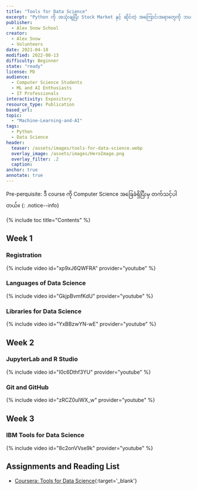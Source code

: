 ```yaml
---
title: "Tools for Data Science"
excerpt: "Python ကို အသုံးချပြီး Stock Market နှင့် ဆိုင်တဲ့ အကြောင်းအရာတွေကို ဘယ်လို လေ့လာနိုင်ကြမလဲဆိုတာ ဒီ course မှာ ဆွေးနွေးထားပါတယ်။"
publisher:
  - Alex Snow School 
creator:
  - Alex Snow
  - Volunteers
date: 2021-04-18
modified: 2022-08-13
difficulty: Beginner
state: "ready"
license: PD
audience:
  - Computer Science Students
  - ML and AI Enthusiasts
  - IT Professionals
interactivity: Expository
resource_type: Publication
based_url: 
topic:
  - "Machine-Learning-and-AI"
tags:
  - Python
  - Data Science
header:
  teaser: /assets/images/tools-for-data-science.webp
  overlay_image: /assets/images/HeroImage.png
  overlay_filter: .2
  caption: 
anchor: true
annotate: true
---
```


Pre-perquisite: ဒီ course ကို Computer Science အခြေခံရှိပြီးမှ တက်သင့်ပါတယ်။
{: .notice--info}

{% include toc title="Contents" %}


## Week 1

### Registration

{% include video id="xp9xJ6QWFRA" provider="youtube" %}

### Languages of Data Science

{% include video id="GkjpBvmfKdU" provider="youtube" %}

### Libraries for Data Science

{% include video id="YxBBzwYN-wE" provider="youtube" %}

## Week 2

### JupyterLab and R Studio

{% include video id="I0c6Dthf3YU" provider="youtube" %}

### Git and GitHub

{% include video id="zRCZ0ulWX_w" provider="youtube" %}

## Week 3

### IBM Tools for Data Science

{% include video id="8c2onVVse9k" provider="youtube" %}

## Assignments and Reading List

- [Coursera: Tools for Data Science](coursera.org/search?query=Tools%20for%20Data%20Science&){:target='_blank'}
